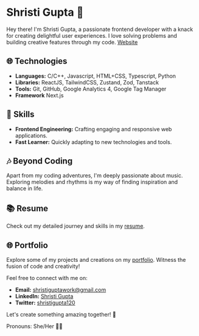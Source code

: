 # Shristi Gupta 🚀

Hey there! I'm Shristi Gupta, a passionate frontend developer with a knack for creating delightful user experiences. I love solving problems and building creative features through my code.
[Website](https://shristi-portfolio-seven.vercel.app/) 

## 🌐 Technologies

- **Languages:** C/C++, Javascript, HTML+CSS, Typescript, Python  
- **Libraries:**  ReactJS, TailwindCSS, Zustand, Zod, Tanstack
- **Tools:** Git, GitHub, Google Analytics 4, Google Tag Manager
- **Framework** Next.js 

## 🚀 Skills

- **Frontend Engineering:** Crafting engaging and responsive web applications.
- **Fast Learner:** Quickly adapting to new technologies and tools.

## 🎶 Beyond Coding

Apart from my coding adventures, I'm deeply passionate about music. Exploring melodies and rhythms is my way of finding inspiration and balance in life.

## 📚 Resume

Check out my detailed journey and skills in my [resume](https://drive.google.com/file/d/13uEFqY3sH88uJHRvcNO9rMZGOF8LEC4u/view).

## 🌐 Portfolio

Explore some of my projects and creations on my [portfolio](https://shristi-portfolio-seven.vercel.app/). Witness the fusion of code and creativity!

Feel free to connect with me on:

- **Email:** [shristiguptawork@gmail.com](mailto:shristiguptawork@gmail.com)
- **LinkedIn:** [Shristi Gupta](https://www.linkedin.com/in/shristigupta12)
- **Twitter:** [shristigupta120](https://www.twitter.com/shristigupta120)

Let's create something amazing together! 🚀

Pronouns: She/Her 👩‍💻
